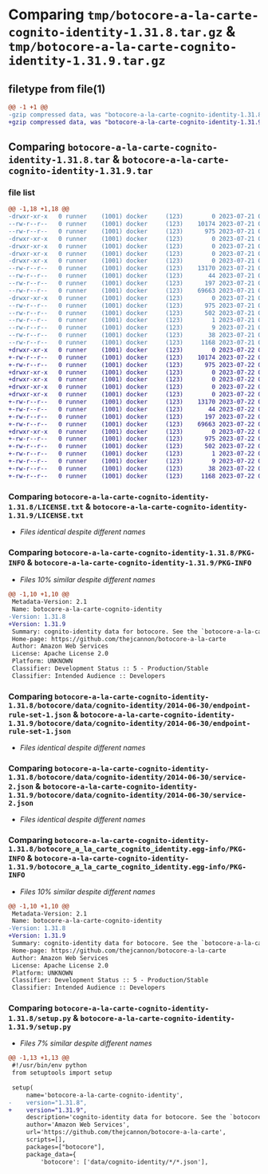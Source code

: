 # Comparing `tmp/botocore-a-la-carte-cognito-identity-1.31.8.tar.gz` & `tmp/botocore-a-la-carte-cognito-identity-1.31.9.tar.gz`

## filetype from file(1)

```diff
@@ -1 +1 @@
-gzip compressed data, was "botocore-a-la-carte-cognito-identity-1.31.8.tar", last modified: Fri Jul 21 01:21:17 2023, max compression
+gzip compressed data, was "botocore-a-la-carte-cognito-identity-1.31.9.tar", last modified: Sat Jul 22 01:20:20 2023, max compression
```

## Comparing `botocore-a-la-carte-cognito-identity-1.31.8.tar` & `botocore-a-la-carte-cognito-identity-1.31.9.tar`

### file list

```diff
@@ -1,18 +1,18 @@
-drwxr-xr-x   0 runner    (1001) docker     (123)        0 2023-07-21 01:21:17.398847 botocore-a-la-carte-cognito-identity-1.31.8/
--rw-r--r--   0 runner    (1001) docker     (123)    10174 2023-07-21 01:21:17.000000 botocore-a-la-carte-cognito-identity-1.31.8/LICENSE.txt
--rw-r--r--   0 runner    (1001) docker     (123)      975 2023-07-21 01:21:17.398847 botocore-a-la-carte-cognito-identity-1.31.8/PKG-INFO
-drwxr-xr-x   0 runner    (1001) docker     (123)        0 2023-07-21 01:21:17.398847 botocore-a-la-carte-cognito-identity-1.31.8/botocore/
-drwxr-xr-x   0 runner    (1001) docker     (123)        0 2023-07-21 01:21:17.398847 botocore-a-la-carte-cognito-identity-1.31.8/botocore/data/
-drwxr-xr-x   0 runner    (1001) docker     (123)        0 2023-07-21 01:21:17.398847 botocore-a-la-carte-cognito-identity-1.31.8/botocore/data/cognito-identity/
-drwxr-xr-x   0 runner    (1001) docker     (123)        0 2023-07-21 01:21:17.398847 botocore-a-la-carte-cognito-identity-1.31.8/botocore/data/cognito-identity/2014-06-30/
--rw-r--r--   0 runner    (1001) docker     (123)    13170 2023-07-21 01:21:06.000000 botocore-a-la-carte-cognito-identity-1.31.8/botocore/data/cognito-identity/2014-06-30/endpoint-rule-set-1.json
--rw-r--r--   0 runner    (1001) docker     (123)       44 2023-07-21 01:21:06.000000 botocore-a-la-carte-cognito-identity-1.31.8/botocore/data/cognito-identity/2014-06-30/examples-1.json
--rw-r--r--   0 runner    (1001) docker     (123)      197 2023-07-21 01:21:06.000000 botocore-a-la-carte-cognito-identity-1.31.8/botocore/data/cognito-identity/2014-06-30/paginators-1.json
--rw-r--r--   0 runner    (1001) docker     (123)    69663 2023-07-21 01:21:06.000000 botocore-a-la-carte-cognito-identity-1.31.8/botocore/data/cognito-identity/2014-06-30/service-2.json
-drwxr-xr-x   0 runner    (1001) docker     (123)        0 2023-07-21 01:21:17.398847 botocore-a-la-carte-cognito-identity-1.31.8/botocore_a_la_carte_cognito_identity.egg-info/
--rw-r--r--   0 runner    (1001) docker     (123)      975 2023-07-21 01:21:17.000000 botocore-a-la-carte-cognito-identity-1.31.8/botocore_a_la_carte_cognito_identity.egg-info/PKG-INFO
--rw-r--r--   0 runner    (1001) docker     (123)      502 2023-07-21 01:21:17.000000 botocore-a-la-carte-cognito-identity-1.31.8/botocore_a_la_carte_cognito_identity.egg-info/SOURCES.txt
--rw-r--r--   0 runner    (1001) docker     (123)        1 2023-07-21 01:21:17.000000 botocore-a-la-carte-cognito-identity-1.31.8/botocore_a_la_carte_cognito_identity.egg-info/dependency_links.txt
--rw-r--r--   0 runner    (1001) docker     (123)        9 2023-07-21 01:21:17.000000 botocore-a-la-carte-cognito-identity-1.31.8/botocore_a_la_carte_cognito_identity.egg-info/top_level.txt
--rw-r--r--   0 runner    (1001) docker     (123)       38 2023-07-21 01:21:17.398847 botocore-a-la-carte-cognito-identity-1.31.8/setup.cfg
--rw-r--r--   0 runner    (1001) docker     (123)     1168 2023-07-21 01:21:17.000000 botocore-a-la-carte-cognito-identity-1.31.8/setup.py
+drwxr-xr-x   0 runner    (1001) docker     (123)        0 2023-07-22 01:20:20.444838 botocore-a-la-carte-cognito-identity-1.31.9/
+-rw-r--r--   0 runner    (1001) docker     (123)    10174 2023-07-22 01:20:20.000000 botocore-a-la-carte-cognito-identity-1.31.9/LICENSE.txt
+-rw-r--r--   0 runner    (1001) docker     (123)      975 2023-07-22 01:20:20.444838 botocore-a-la-carte-cognito-identity-1.31.9/PKG-INFO
+drwxr-xr-x   0 runner    (1001) docker     (123)        0 2023-07-22 01:20:20.444838 botocore-a-la-carte-cognito-identity-1.31.9/botocore/
+drwxr-xr-x   0 runner    (1001) docker     (123)        0 2023-07-22 01:20:20.444838 botocore-a-la-carte-cognito-identity-1.31.9/botocore/data/
+drwxr-xr-x   0 runner    (1001) docker     (123)        0 2023-07-22 01:20:20.444838 botocore-a-la-carte-cognito-identity-1.31.9/botocore/data/cognito-identity/
+drwxr-xr-x   0 runner    (1001) docker     (123)        0 2023-07-22 01:20:20.444838 botocore-a-la-carte-cognito-identity-1.31.9/botocore/data/cognito-identity/2014-06-30/
+-rw-r--r--   0 runner    (1001) docker     (123)    13170 2023-07-22 01:20:09.000000 botocore-a-la-carte-cognito-identity-1.31.9/botocore/data/cognito-identity/2014-06-30/endpoint-rule-set-1.json
+-rw-r--r--   0 runner    (1001) docker     (123)       44 2023-07-22 01:20:09.000000 botocore-a-la-carte-cognito-identity-1.31.9/botocore/data/cognito-identity/2014-06-30/examples-1.json
+-rw-r--r--   0 runner    (1001) docker     (123)      197 2023-07-22 01:20:09.000000 botocore-a-la-carte-cognito-identity-1.31.9/botocore/data/cognito-identity/2014-06-30/paginators-1.json
+-rw-r--r--   0 runner    (1001) docker     (123)    69663 2023-07-22 01:20:09.000000 botocore-a-la-carte-cognito-identity-1.31.9/botocore/data/cognito-identity/2014-06-30/service-2.json
+drwxr-xr-x   0 runner    (1001) docker     (123)        0 2023-07-22 01:20:20.444838 botocore-a-la-carte-cognito-identity-1.31.9/botocore_a_la_carte_cognito_identity.egg-info/
+-rw-r--r--   0 runner    (1001) docker     (123)      975 2023-07-22 01:20:20.000000 botocore-a-la-carte-cognito-identity-1.31.9/botocore_a_la_carte_cognito_identity.egg-info/PKG-INFO
+-rw-r--r--   0 runner    (1001) docker     (123)      502 2023-07-22 01:20:20.000000 botocore-a-la-carte-cognito-identity-1.31.9/botocore_a_la_carte_cognito_identity.egg-info/SOURCES.txt
+-rw-r--r--   0 runner    (1001) docker     (123)        1 2023-07-22 01:20:20.000000 botocore-a-la-carte-cognito-identity-1.31.9/botocore_a_la_carte_cognito_identity.egg-info/dependency_links.txt
+-rw-r--r--   0 runner    (1001) docker     (123)        9 2023-07-22 01:20:20.000000 botocore-a-la-carte-cognito-identity-1.31.9/botocore_a_la_carte_cognito_identity.egg-info/top_level.txt
+-rw-r--r--   0 runner    (1001) docker     (123)       38 2023-07-22 01:20:20.444838 botocore-a-la-carte-cognito-identity-1.31.9/setup.cfg
+-rw-r--r--   0 runner    (1001) docker     (123)     1168 2023-07-22 01:20:20.000000 botocore-a-la-carte-cognito-identity-1.31.9/setup.py
```

### Comparing `botocore-a-la-carte-cognito-identity-1.31.8/LICENSE.txt` & `botocore-a-la-carte-cognito-identity-1.31.9/LICENSE.txt`

 * *Files identical despite different names*

### Comparing `botocore-a-la-carte-cognito-identity-1.31.8/PKG-INFO` & `botocore-a-la-carte-cognito-identity-1.31.9/PKG-INFO`

 * *Files 10% similar despite different names*

```diff
@@ -1,10 +1,10 @@
 Metadata-Version: 2.1
 Name: botocore-a-la-carte-cognito-identity
-Version: 1.31.8
+Version: 1.31.9
 Summary: cognito-identity data for botocore. See the `botocore-a-la-carte` package for more info.
 Home-page: https://github.com/thejcannon/botocore-a-la-carte
 Author: Amazon Web Services
 License: Apache License 2.0
 Platform: UNKNOWN
 Classifier: Development Status :: 5 - Production/Stable
 Classifier: Intended Audience :: Developers
```

### Comparing `botocore-a-la-carte-cognito-identity-1.31.8/botocore/data/cognito-identity/2014-06-30/endpoint-rule-set-1.json` & `botocore-a-la-carte-cognito-identity-1.31.9/botocore/data/cognito-identity/2014-06-30/endpoint-rule-set-1.json`

 * *Files identical despite different names*

### Comparing `botocore-a-la-carte-cognito-identity-1.31.8/botocore/data/cognito-identity/2014-06-30/service-2.json` & `botocore-a-la-carte-cognito-identity-1.31.9/botocore/data/cognito-identity/2014-06-30/service-2.json`

 * *Files identical despite different names*

### Comparing `botocore-a-la-carte-cognito-identity-1.31.8/botocore_a_la_carte_cognito_identity.egg-info/PKG-INFO` & `botocore-a-la-carte-cognito-identity-1.31.9/botocore_a_la_carte_cognito_identity.egg-info/PKG-INFO`

 * *Files 10% similar despite different names*

```diff
@@ -1,10 +1,10 @@
 Metadata-Version: 2.1
 Name: botocore-a-la-carte-cognito-identity
-Version: 1.31.8
+Version: 1.31.9
 Summary: cognito-identity data for botocore. See the `botocore-a-la-carte` package for more info.
 Home-page: https://github.com/thejcannon/botocore-a-la-carte
 Author: Amazon Web Services
 License: Apache License 2.0
 Platform: UNKNOWN
 Classifier: Development Status :: 5 - Production/Stable
 Classifier: Intended Audience :: Developers
```

### Comparing `botocore-a-la-carte-cognito-identity-1.31.8/setup.py` & `botocore-a-la-carte-cognito-identity-1.31.9/setup.py`

 * *Files 7% similar despite different names*

```diff
@@ -1,13 +1,13 @@
 #!/usr/bin/env python
 from setuptools import setup
 
 setup(
     name='botocore-a-la-carte-cognito-identity',
-    version="1.31.8",
+    version="1.31.9",
     description='cognito-identity data for botocore. See the `botocore-a-la-carte` package for more info.',
     author='Amazon Web Services',
     url='https://github.com/thejcannon/botocore-a-la-carte',
     scripts=[],
     packages=["botocore"],
     package_data={
         'botocore': ['data/cognito-identity/*/*.json'],
```

